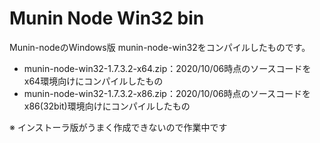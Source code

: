 # Munin Node Win32 bin

Munin-nodeのWindows版 munin-node-win32をコンパイルしたものです。

* munin-node-win32-1.7.3.2-x64.zip：2020/10/06時点のソースコードをx64環境向けにコンパイルしたもの
* munin-node-win32-1.7.3.2-x86.zip：2020/10/06時点のソースコードをx86(32bit)環境向けにコンパイルしたもの

※ インストーラ版がうまく作成できないので作業中です
